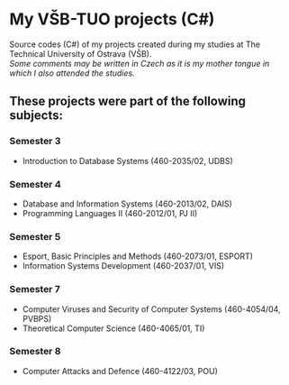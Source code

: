 # My VŠB-TUO projects (C#)
Source codes (C#) of my projects created during my studies at The Technical University of Ostrava (VŠB).\
*Some comments may be written in Czech as it is my mother tongue in which I also attended the studies.*

## These projects were part of the following subjects:
### Semester 3
- Introduction to Database Systems (460-2035/02, UDBS)
### Semester 4
- Database and Information Systems (460-2013/02, DAIS)
- Programming Languages II (460-2012/01, PJ II)
### Semester 5
- Esport, Basic Principles and Methods (460-2073/01, ESPORT)
- Information Systems Development (460-2037/01, VIS)
### Semester 7
- Computer Viruses and Security of Computer Systems (460-4054/04, PVBPS)
- Theoretical Computer Science (460-4065/01, TI)
### Semester 8
- Computer Attacks and Defence (460-4122/03, POU)
